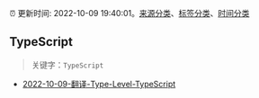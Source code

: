 :alarm_clock: 更新时间: 2022-10-09 19:40:01。[来源分类](../README.md)、[标签分类](../TAGS.md)、[时间分类](../TIMELINE.md)

## TypeScript


> 关键字：`TypeScript`



- [2022-10-09-翻译-Type-Level-TypeScript](https://www.v2ex.com/t/885617) 